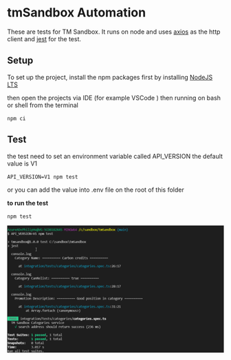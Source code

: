 # tmSandbox Automation

These are tests for TM Sandbox. It runs on node and uses [axios](https://axios-http.com/) as the http client and [jest](https://jestjs.io/) for the test.

## Setup

To set up the project, install the npm packages first by installing 
[NodeJS LTS](https://nodejs.org/en/)

then open the projects via IDE (for example VSCode ) then running on bash or shell from the terminal

```shell
npm ci
```

## Test
the test need to set an environment variable called API_VERSION the default value is V1

```shell
API_VERSION=V1 npm test
```

or you can add the value into .env file on the root of this folder

**to run the test**
```shell
npm test
```
![test sample](./files/sample_result.png)

